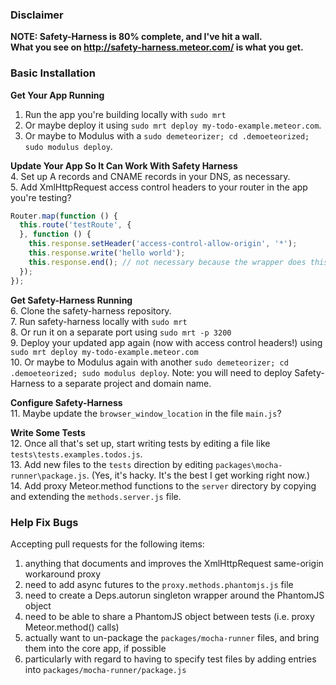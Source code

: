 ### Disclaimer

**NOTE:  Safety-Harness is 80% complete, and I've hit a wall.  
What you see on http://safety-harness.meteor.com/ is what you get.**


### Basic Installation

**Get Your App Running**  
1. Run the app you're building locally with ``sudo mrt``  
2. Or maybe deploy it using ``sudo mrt deploy my-todo-example.meteor.com``.   
3. Or maybe to Modulus with a ``sudo demeteorizer; cd .demoeteorized; sudo modulus deploy``.  

**Update Your App So It Can Work With Safety Harness**  
4. Set up A records and CNAME records in your DNS, as necessary.  
5.  Add XmlHttpRequest access control headers to your router in the app you're testing?
````js
Router.map(function () {
  this.route('testRoute', {
  }, function () {
    this.response.setHeader('access-control-allow-origin', '*');
    this.response.write('hello world');
    this.response.end(); // not necessary because the wrapper does this
  });
});  
````

**Get Safety-Harness Running**  
6.  Clone the safety-harness repository.  
7.  Run safety-harness locally with ``sudo mrt``  
8.  Or run it on a separate port using ``sudo mrt -p 3200``  
9.  Deploy your updated app again (now with access control headers!) using ``sudo mrt deploy my-todo-example.meteor.com``  
10.  Or maybe to Modulus again with another ``sudo demeteorizer; cd .demoeteorized; sudo modulus deploy``. Note:  you will need to deploy Safety-Harness to a separate project and domain name.

**Configure Safety-Harness**  
11.  Maybe update the ``browser_window_location`` in the file ``main.js``?  


**Write Some Tests**  
12.  Once all that's set up, start writing tests by editing a file like ``tests\tests.examples.todos.js``.  
13.  Add new files to the ``tests`` direction by editing ``packages\mocha-runner\package.js``.  (Yes, it's hacky.  It's the best I get working right now.)  
14.  Add proxy Meteor.method functions to the ``server`` directory by copying and extending the ``methods.server.js`` file.  

### Help Fix Bugs

Accepting pull requests for the following items:

1. anything that documents and improves the XmlHttpRequest same-origin workaround proxy
2. need to add async futures to the ``proxy.methods.phantomjs.js`` file
3. need to create a Deps.autorun singleton wrapper around the PhantomJS object
4. need to be able to share a PhantomJS object between tests (i.e. proxy Meteor.method() calls)
5. actually want to un-package the ``packages/mocha-runner`` files, and bring them into the core app, if possible
6. particularly with regard to having to specify test files by adding entries into ``packages/mocha-runner/package.js`` 

